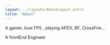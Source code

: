 ```yaml
---
layout: ../layouts/AboutLayout.astro
title: "About"
---
```


A gamer, love FPS , playing APEX, BF, CrossFire...

A frontEnd Engineer
